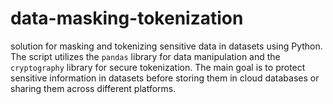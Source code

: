# data-masking-tokenization
solution for masking and tokenizing sensitive data in datasets using Python. The script utilizes the `pandas` library for data manipulation and the `cryptography` library for secure tokenization. The main goal is to protect sensitive information in datasets before storing them in cloud databases or sharing them across different platforms.
